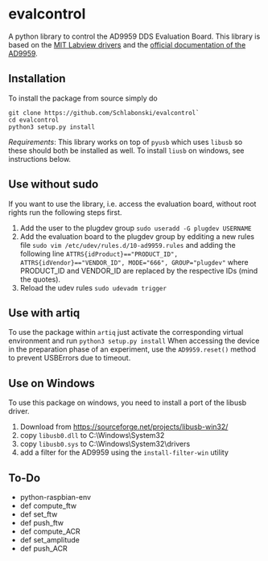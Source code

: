 # evalcontrol

A python library to control the AD9959 DDS Evaluation Board. This library is based on the 
[MIT Labview drivers](http://cua.mit.edu/AD9959-USB-drivers/) and the [official documentation of the AD9959](http://www.analog.com/media/en/technical-documentation/data-sheets/AD9959.pdf).

## Installation
To install the package from source simply do
```
git clone https://github.com/Schlabonski/evalcontrol`
cd evalcontrol
python3 setup.py install
```

*Requirements*: This library works on top of `pyusb` which uses `libusb` so these should both be installed as well.
To install `liusb` on windows, see instructions below.

## Use without sudo
If you want to use the library, i.e. access the evaluation board, without root rights run the following steps first.
 1. Add the user to the plugdev group
 `sudo useradd -G plugdev USERNAME`
 2. Add the evaluation board to the plugdev group by edditing a new rules file
 `sudo vim /etc/udev/rules.d/10-ad9959.rules`
  and adding the following line
  `ATTRS{idProduct}=="PRODUCT_ID", ATTRS{idVendor}=="VENDOR_ID", MODE="666", GROUP="plugdev"`
  where PRODUCT_ID and VENDOR_ID are replaced by the respective IDs (mind the quotes).
 3. Reload the udev rules
 `sudo udevadm trigger`
  
## Use with artiq
 To use the package within `artiq` just activate the corresponding virtual environment and run 
 `python3 setup.py install`
 When accessing the device in the preparation phase of an experiment, use the `AD9959.reset()` method to prevent USBErrors due to timeout.

## Use on Windows
To use this package on windows, you need to install a port of the libusb driver.
 1. Download from https://sourceforge.net/projects/libusb-win32/
 2. copy `libusb0.dll` to C:\Windows\System32
 3. copy `libusb0.sys` to C:\Windows\System32\drivers
 4. add a filter for the AD9959 using the `install-filter-win` utility


## To-Do
 * python-raspbian-env 
 * def compute_ftw 
 * def set_ftw 
 * def push_ftw 
 * def compute_ACR 
 * def set_amplitude 
 * def push_ACR
